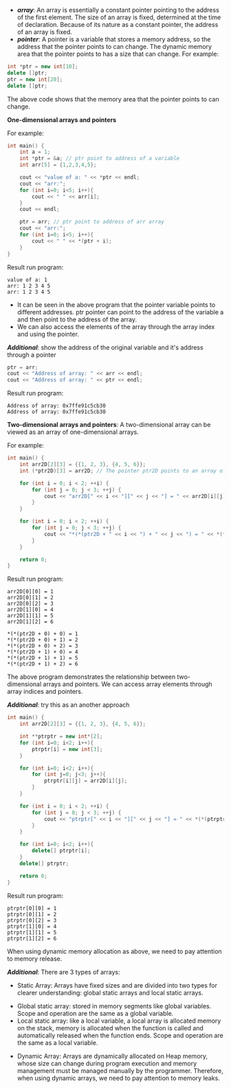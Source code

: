 - ***array***: An array is essentially a constant pointer pointing to the address of the first element. The size of an array is fixed, determined at the time of declaration. Because of its nature as a constant pointer, the address of an array is fixed.
- ***pointer***: A pointer is a variable that stores a memory address, so the address that the pointer points to can change. The dynamic memory area that the pointer points to has a size that can change.
For example: 
```cpp
int *ptr = new int[10];
delete []ptr;
ptr = new int[20];
delete []ptr;
```
The above code shows that the memory area that the pointer points to can change.

**One-dimensional arrays and pointers**

For example:
```cpp
int main() {
    int a = 1;
    int *ptr = &a; // ptr point to address of a variable
    int arr[5] = {1,2,3,4,5};

    cout << "value of a: " << *ptr << endl;
    cout << "arr:";
    for (int i=0; i<5; i++){
        cout << " " << arr[i];
    }
    cout << endl;

    ptr = arr; // ptr point to address of arr array
    cout << "arr:";
    for (int i=0; i<5; i++){
        cout << " " << *(ptr + i);
    }
}
```
Result run program:
```
value of a: 1
arr: 1 2 3 4 5
arr: 1 2 3 4 5
```
- It can be seen in the above program that the pointer variable points to different addresses.  ptr pointer can point to the address of the variable a and then point to the address of the array. 
- We can also access the elements of the array through the array index and using the pointer.

***Additional***: show the address of the original variable and it's address through a pointer
```cpp
ptr = arr;
cout << "Address of array: " << arr << endl;
cout << "Address of array: " << ptr << endl;
```
Result run program:
```
Address of array: 0x7ffe91c5cb30
Address of array: 0x7ffe91c5cb30
```

**Two-dimensional arrays and pointers**: A two-dimensional array can be viewed as an array of one-dimensional arrays.

For example:
```cpp
int main() {
    int arr2D[2][3] = {{1, 2, 3}, {4, 5, 6}};
    int (*ptr2D)[3] = arr2D; // The pointer ptr2D points to an array of 3 elements.

    for (int i = 0; i < 2; ++i) {
        for (int j = 0; j < 3; ++j) {
            cout << "arr2D[" << i << "][" << j << "] = " << arr2D[i][j] << endl;
        }
    }

    for (int i = 0; i < 2; ++i) {
        for (int j = 0; j < 3; ++j) {
            cout << "*(*(ptr2D + " << i << ") + " << j << ") = " << *(*(ptr2D + i) + j) << endl;
        }
    }

    return 0;
}
```
Result run program:
```
arr2D[0][0] = 1
arr2D[0][1] = 2
arr2D[0][2] = 3
arr2D[1][0] = 4
arr2D[1][1] = 5
arr2D[1][2] = 6

*(*(ptr2D + 0) + 0) = 1
*(*(ptr2D + 0) + 1) = 2
*(*(ptr2D + 0) + 2) = 3
*(*(ptr2D + 1) + 0) = 4
*(*(ptr2D + 1) + 1) = 5
*(*(ptr2D + 1) + 2) = 6
```
The above program demonstrates the relationship between two-dimensional arrays and pointers. We can access array elements through array indices and pointers.

***Additional***:  try this as an another approach
```cpp
int main() {
    int arr2D[2][3] = {{1, 2, 3}, {4, 5, 6}};

    int **ptrptr = new int*[2];
    for (int i=0; i<2; i++){
        ptrptr[i] = new int[3];
    }

    for (int i=0; i<2; i++){
        for (int j=0; j<3; j++){
            ptrptr[i][j] = arr2D[i][j];
        }
    }

    for (int i = 0; i < 2; ++i) {
        for (int j = 0; j < 3; ++j) {
            cout << "ptrptr[" << i << "][" << j << "] = " << *(*(ptrptr + i) + j) << endl;
        }
    }

    for (int i=0; i<2; i++){
        delete[] ptrptr[i];
    }
    delete[] ptrptr;

    return 0;
}
```
Result run program:
```
ptrptr[0][0] = 1
ptrptr[0][1] = 2
ptrptr[0][2] = 3
ptrptr[1][0] = 4
ptrptr[1][1] = 5
ptrptr[1][2] = 6
```
When using dynamic memory allocation as above, we need to pay attention to memory release.

***Additional***: There are 3 types of arrays:
- Static Array: Arrays have fixed sizes and are divided into two types for clearer understanding: global static arrays and local static arrays.
+ Global static array: stored in memory segments like global variables. Scope and operation are the same as a global variable.
+ Local static array: like a local variable, a local array is allocated memory on the stack, memory is allocated when the function is called and automatically released when the function ends. Scope and operation are the same as a local variable.
- Dynamic Array: Arrays are dynamically allocated on Heap memory, whose size can change during program execution and memory management must be managed manually by the programmer. Therefore, when using dynamic arrays, we need to pay attention to memory leaks.


